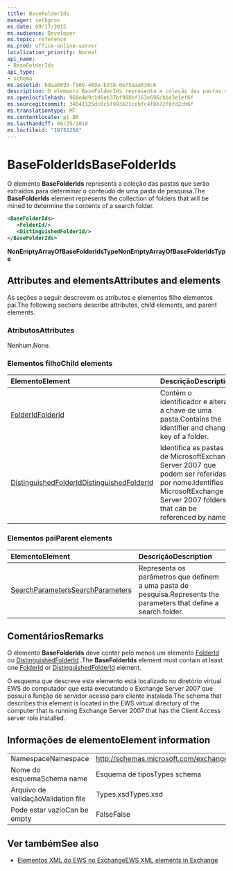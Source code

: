 ```yaml
---
title: BaseFolderIds
manager: sethgros
ms.date: 09/17/2015
ms.audience: Developer
ms.topic: reference
ms.prod: office-online-server
localization_priority: Normal
api_name:
- BaseFolderIds
api_type:
- schema
ms.assetid: bdaa6093-f960-469a-b338-0e75aaa536c6
description: O elemento BaseFolderIds representa a coleção das pastas que serão extraídos para determinar o conteúdo de uma pasta de pesquisa.
ms.openlocfilehash: 960e4d9c1d6eb37bf988bf163e696cbba3e1ef6f
ms.sourcegitcommit: 34041125dc8c5f993b21cebfc4f8b72f0fd2cb6f
ms.translationtype: MT
ms.contentlocale: pt-BR
ms.lasthandoff: 06/25/2018
ms.locfileid: "19751250"
---
```

# <a name="basefolderids"></a><span data-ttu-id="48686-103">BaseFolderIds</span><span class="sxs-lookup"><span data-stu-id="48686-103">BaseFolderIds</span></span>

<span data-ttu-id="48686-104">O elemento **BaseFolderIds** representa a coleção das pastas que serão extraídos para determinar o conteúdo de uma pasta de pesquisa.</span><span class="sxs-lookup"><span data-stu-id="48686-104">The **BaseFolderIds** element represents the collection of folders that will be mined to determine the contents of a search folder.</span></span> 
  
```xml
<BaseFolderIds>
   <FolderId/>
   <DistinguishedFolderId/>
</BaseFolderIds>
```

 <span data-ttu-id="48686-105">**NonEmptyArrayOfBaseFolderIdsType**</span><span class="sxs-lookup"><span data-stu-id="48686-105">**NonEmptyArrayOfBaseFolderIdsType**</span></span>
## <a name="attributes-and-elements"></a><span data-ttu-id="48686-106">Attributes and elements</span><span class="sxs-lookup"><span data-stu-id="48686-106">Attributes and elements</span></span>

<span data-ttu-id="48686-107">As seções a seguir descrevem os atributos e elementos filho elementos pai.</span><span class="sxs-lookup"><span data-stu-id="48686-107">The following sections describe attributes, child elements, and parent elements.</span></span>
  
### <a name="attributes"></a><span data-ttu-id="48686-108">Atributos</span><span class="sxs-lookup"><span data-stu-id="48686-108">Attributes</span></span>

<span data-ttu-id="48686-109">Nenhum.</span><span class="sxs-lookup"><span data-stu-id="48686-109">None.</span></span>
  
### <a name="child-elements"></a><span data-ttu-id="48686-110">Elementos filho</span><span class="sxs-lookup"><span data-stu-id="48686-110">Child elements</span></span>

|<span data-ttu-id="48686-111">**Elemento**</span><span class="sxs-lookup"><span data-stu-id="48686-111">**Element**</span></span>|<span data-ttu-id="48686-112">**Descrição**</span><span class="sxs-lookup"><span data-stu-id="48686-112">**Description**</span></span>|
|:-----|:-----|
|[<span data-ttu-id="48686-113">FolderId</span><span class="sxs-lookup"><span data-stu-id="48686-113">FolderId</span></span>](folderid.md) <br/> |<span data-ttu-id="48686-114">Contém o identificador e alterar a chave de uma pasta.</span><span class="sxs-lookup"><span data-stu-id="48686-114">Contains the identifier and change key of a folder.</span></span>  <br/> |
|[<span data-ttu-id="48686-115">DistinguishedFolderId</span><span class="sxs-lookup"><span data-stu-id="48686-115">DistinguishedFolderId</span></span>](distinguishedfolderid.md) <br/> |<span data-ttu-id="48686-116">Identifica as pastas de MicrosoftExchange Server 2007 que podem ser referidas por nome.</span><span class="sxs-lookup"><span data-stu-id="48686-116">Identifies MicrosoftExchange Server 2007 folders that can be referenced by name.</span></span>  <br/> |
   
### <a name="parent-elements"></a><span data-ttu-id="48686-117">Elementos pai</span><span class="sxs-lookup"><span data-stu-id="48686-117">Parent elements</span></span>

|<span data-ttu-id="48686-118">**Elemento**</span><span class="sxs-lookup"><span data-stu-id="48686-118">**Element**</span></span>|<span data-ttu-id="48686-119">**Descrição**</span><span class="sxs-lookup"><span data-stu-id="48686-119">**Description**</span></span>|
|:-----|:-----|
|[<span data-ttu-id="48686-120">SearchParameters</span><span class="sxs-lookup"><span data-stu-id="48686-120">SearchParameters</span></span>](searchparameters.md) <br/> |<span data-ttu-id="48686-121">Representa os parâmetros que definem a uma pasta de pesquisa.</span><span class="sxs-lookup"><span data-stu-id="48686-121">Represents the parameters that define a search folder.</span></span>  <br/> |
   
## <a name="remarks"></a><span data-ttu-id="48686-122">Comentários</span><span class="sxs-lookup"><span data-stu-id="48686-122">Remarks</span></span>

<span data-ttu-id="48686-123">O elemento **BaseFolderIds** deve conter pelo menos um elemento [FolderId](folderid.md) ou [DistinguishedFolderId](distinguishedfolderid.md) .</span><span class="sxs-lookup"><span data-stu-id="48686-123">The **BaseFolderIds** element must contain at least one [FolderId](folderid.md) or [DistinguishedFolderId](distinguishedfolderid.md) element.</span></span> 
  
<span data-ttu-id="48686-124">O esquema que descreve este elemento está localizado no diretório virtual EWS do computador que está executando o Exchange Server 2007 que possui a função de servidor acesso para cliente instalada.</span><span class="sxs-lookup"><span data-stu-id="48686-124">The schema that describes this element is located in the EWS virtual directory of the computer that is running Exchange Server 2007 that has the Client Access server role installed.</span></span>
  
## <a name="element-information"></a><span data-ttu-id="48686-125">Informações de elemento</span><span class="sxs-lookup"><span data-stu-id="48686-125">Element information</span></span>

|||
|:-----|:-----|
|<span data-ttu-id="48686-126">Namespace</span><span class="sxs-lookup"><span data-stu-id="48686-126">Namespace</span></span>  <br/> |http://schemas.microsoft.com/exchange/services/2006/types  <br/> |
|<span data-ttu-id="48686-127">Nome do esquema</span><span class="sxs-lookup"><span data-stu-id="48686-127">Schema name</span></span>  <br/> |<span data-ttu-id="48686-128">Esquema de tipos</span><span class="sxs-lookup"><span data-stu-id="48686-128">Types schema</span></span>  <br/> |
|<span data-ttu-id="48686-129">Arquivo de validação</span><span class="sxs-lookup"><span data-stu-id="48686-129">Validation file</span></span>  <br/> |<span data-ttu-id="48686-130">Types.xsd</span><span class="sxs-lookup"><span data-stu-id="48686-130">Types.xsd</span></span>  <br/> |
|<span data-ttu-id="48686-131">Pode estar vazio</span><span class="sxs-lookup"><span data-stu-id="48686-131">Can be empty</span></span>  <br/> |<span data-ttu-id="48686-132">False</span><span class="sxs-lookup"><span data-stu-id="48686-132">False</span></span>  <br/> |
   
## <a name="see-also"></a><span data-ttu-id="48686-133">Ver também</span><span class="sxs-lookup"><span data-stu-id="48686-133">See also</span></span>



- [<span data-ttu-id="48686-134">Elementos XML do EWS no Exchange</span><span class="sxs-lookup"><span data-stu-id="48686-134">EWS XML elements in Exchange</span></span>](ews-xml-elements-in-exchange.md)

